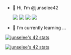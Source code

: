 

- 👋 Hi, I’m @junselee42

  <img src="https://img.shields.io/badge/-42-blue"/>
  <img src="https://img.shields.io/badge/-C-blue"/>
  <img src="https://img.shields.io/badge/-Docker-blue"/>
  <img src="https://img.shields.io/badge/-Asm-blue"/>
- 🌱 I’m currently learning ...

[![junselee's 42 stats](https://badge42.herokuapp.com/api/stats/junselee?cursus=C%20Piscine)](https://github.com/junselee42/badge42)

[![junselee's 42 stats](https://badge42.herokuapp.com/api/stats/junselee?privacyName=true)](https://github.com/junselee42/badge42)

<!---
junselee42/junselee42 is a ✨ special ✨ repository because its `README.md` (this file) appears on your GitHub profile.
You can click the Preview link to take a look at your changes.
--->
